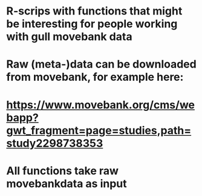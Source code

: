 # R-scrips with functions that might be interesting for people working with gull movebank data
# Raw (meta-)data can be downloaded from movebank, for example here:
# https://www.movebank.org/cms/webapp?gwt_fragment=page=studies,path=study2298738353

# All functions take raw movebankdata as input
